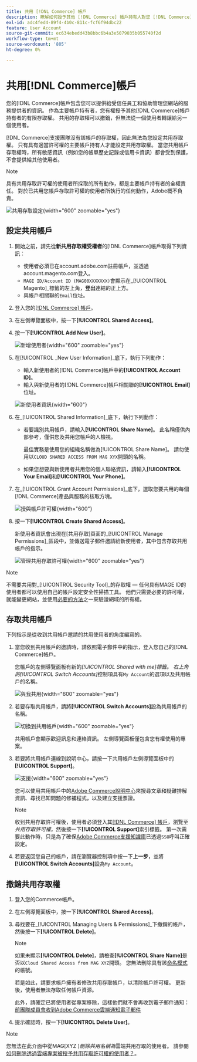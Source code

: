 ```yaml
---
title: 共用 [!DNL Commerce] 帳戶
description: 瞭解如何授予其他 [!DNL Commerce] 帳戶持有人對您 [!DNL Commerce] 帳戶的有限存取權。
exl-id: adc4fed4-89f4-4b0c-811c-fcf6f94dbc22
feature: User Account
source-git-commit: ec634ebedd43b8bbc6b4a3e5079035b055740f2d
workflow-type: tm+mt
source-wordcount: '805'
ht-degree: 0%

---
```


# 共用[!DNL Commerce]帳戶

您的[!DNL Commerce]帳戶包含您可以提供給受信任員工和協助管理您網站的服務提供者的資訊。 作為主要帳戶持有者，您有權授予其他[!DNL Commerce]帳戶持有者的有限存取權。 共用的存取權可以撤銷，但無法從一個使用者轉讓給另一個使用者。

[!DNL Commerce]支援團隊沒有該帳戶的存取權，因此無法為您設定共用存取權。 只有具有適當許可權的主要帳戶持有人才能設定共用存取權。 當您共用帳戶存取權時，所有敏感資訊（例如您的帳單歷史記錄或信用卡資訊）都會受到保護，不會提供給其他使用者。

>[!NOTE]
>
>具有共用存取許可權的使用者所採取的所有動作，都是主要帳戶持有者的全權責任。 對於已共用您帳戶存取許可權的使用者所執行的任何動作，Adobe概不負責。

![共用存取設定](./assets/shared-access.png){width="600" zoomable="yes"}

## 設定共用帳戶

1. 開始之前，請先從&#x200B;**新共用存取權受權者**&#x200B;的[!DNL Commerce]帳戶取得下列資訊：

   - 使用者必須已在account.adobe.com註冊帳戶，並透過account.magento.com登入。
   - `MAGE ID/Account ID (MAG00XXXXXXX)`會顯示在&#x200B;_[!UICONTROL Magento]_標籤的左上角，**登出**連結的正上方。
   - 與帳戶相關聯的`Email`位址。

1. 登入您的[[!DNL Commerce] 帳戶](commerce-account-create.md)。

1. 在左側導覽面板中，按一下&#x200B;**[!UICONTROL Shared Access]**。

1. 按一下&#x200B;**[!UICONTROL Add New User]**。

   ![新增使用者](./assets/shared-access-add.png){width="600" zoomable="yes"}

1. 在[!UICONTROL _New User Information]_底下，執行下列動作：

   - 輸入新使用者的[!DNL Commerce]帳戶中的&#x200B;**[!UICONTROL Account ID]**。
   - 輸入與新使用者的[!DNL Commerce]帳戶相關聯的&#x200B;**[!UICONTROL Email]**&#x200B;位址。

   ![新使用者資訊](./assets/shared-new-user.png){width="600"}

1. 在&#x200B;_[!UICONTROL Shared Information]_底下，執行下列動作：

   - 若要識別共用帳戶，請輸入&#x200B;**[!UICONTROL Share Name]**。 此名稱僅供內部參考，僅供您及共用您帳戶的人檢視。

     最佳實務是使用您的組織名稱做為[!UICONTROL Share Name]。 請勿使用以`CLOUD SHARED ACCESS FROM MAG XYX`開頭的名稱。
   - 如果您想要與新使用者共用您的個人聯絡資訊，請輸入&#x200B;**[!UICONTROL Your Email]**&#x200B;和&#x200B;**[!UICONTROL Your Phone]**。

1. 在&#x200B;_[!UICONTROL Grant Account Permissions]_底下，選取您要共用的每個[!DNL Commerce]產品與服務的核取方塊。

   ![授與帳戶許可權](./assets/shared-permissions.png){width="600"}

1. 按一下&#x200B;**[!UICONTROL Create Shared Access]**。

   新使用者資訊會出現在[共用存取]頁面的&#x200B;_[!UICONTROL Manage Permissions]_區段中，並傳送電子郵件邀請給新使用者，其中包含存取共用帳戶的指示。

   ![管理共用存取許可權](./assets/shared-manage-permissions.png){width="600" zoomable="yes"}

>[!NOTE]
>
>不需要共用對&#x200B;_[!UICONTROL Security Tool]_的存取權 — 任何具有MAGE ID的使用者都可以使用自己的帳戶設定安全性掃描工具。 他們只需要必要的許可權，就能變更網站，並使用[必要的方法](https://experienceleague.adobe.com/en/docs/commerce-admin/systems/security/security-scan)之一來驗證網域的所有權。

## 存取共用帳戶

下列指示是從收到共用帳戶邀請的共用使用者的角度編寫的。

1. 當您收到共用帳戶的邀請時，請依照電子郵件中的指示，登入您自己的[!DNL Commerce]帳戶。

   您帳戶的左側導覽面板有新的&#x200B;_[!UICONTROL Shared with me]_標籤。 右上角的_[!UICONTROL Switch Accounts]_&#x200B;控制項具有`My Account`的選項以及共用帳戶的名稱。

   ![與我共用](./assets/shared-with-me.png){width="600" zoomable="yes"}

1. 若要存取共用帳戶，請將&#x200B;**[!UICONTROL Switch Accounts]**&#x200B;設為共用帳戶的名稱。

   ![切換到共用帳戶](./assets/shared-switch.png){width="600" zoomable="yes"}

   共用帳戶會顯示歡迎訊息和連絡資訊。 左側導覽面板僅包含您有權使用的專案。

1. 若要將共用帳戶連線到說明中心，請按一下共用帳戶左側導覽面板中的&#x200B;**[!UICONTROL Support]**。

   ![支援](./assets/shared-support.png){width="600" zoomable="yes"}

   您可以使用共用帳戶中的[Adobe Commerce說明中心](https://experienceleague.adobe.com/en/docs/commerce-knowledge-base/kb/overview.html)來搜尋文章和疑難排解資訊、尋找已知問題的修補程式，以及建立支援票證。

   >[!NOTE]
   >
   >收到共用存取許可權後，使用者必須登入其[[!DNL Commerce] 帳戶](https://account.magento.com/customer/account/login)，瀏覽至&#x200B;_共用存取許可權_，然後按一下&#x200B;**[!UICONTROL Support]**&#x200B;索引標籤。 第一次需要此動作時，只是為了確保[Adobe Commerce支援知識庫](https://experienceleague.adobe.com/en/docs/commerce-knowledge-base/kb/overview.html)已透過`SSO`呼叫正確設定。

1. 若要返回您自己的帳戶，請在瀏覽器控制項中按一下&#x200B;**上一步**，並將&#x200B;**[!UICONTROL Switch Accounts]**&#x200B;設為`My Account`。

## 撤銷共用存取權

1. 登入您的Commerce帳戶。

1. 在左側導覽面板中，按一下&#x200B;**[!UICONTROL Shared Access]**。

1. 尋找要在&#x200B;_[!UICONTROL Managing Users & Permissions]_下撤銷的帳戶，然後按一下&#x200B;**[!UICONTROL Delete]**。

   >[!NOTE]
   >
   > 如果未顯示&#x200B;**[!UICONTROL Delete]**，請檢查&#x200B;**[!UICONTROL Share Name]**&#x200B;是否以`Cloud Shared Access from MAG XYZ`開頭。 您無法刪除具有該[命名模式](https://experienceleague.adobe.com/en/docs/commerce-knowledge-base/kb/help-center-guide/magento-help-center-user-guide#remove-cloud-shared-access-users)的帳號。
   > 
   > 若是如此，請要求帳戶擁有者修改共用存取帳戶，以清除帳戶許可權。 更新後，使用者無法存取任何帳戶資源。
   >
   > 此外，請確定已將使用者從專案移除，這樣他們就不會再收到電子郵件通知： [前團隊成員會收到Adobe Commerce雲端通知電子郵件](https://experienceleague.adobe.com/en/docs/commerce-knowledge-base/kb/troubleshooting/miscellaneous/former-teammembers-receive-cloud-notification-emails.html)


1. 提示確認時，按一下&#x200B;**[!UICONTROL Delete User]**。

>[!NOTE]
>
>您無法在此介面中從MAG[XYZ ]_刪除共用名稱為_&#x200B;雲端共用存取的使用者。 請參閱[如何刪除透過雲端專案被授予共用存取許可權的使用者？](https://experienceleague.adobe.com/en/docs/commerce-knowledge-base/kb/help-center-guide/magento-help-center-user-guide.html?lang=en#remove-cloud-shared-access-users)。
